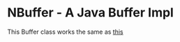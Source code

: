 # NBuffer - A Java Buffer Impl

This Buffer class works the same as [this][java-buffer-docs]

[java-buffer-docs]: https://docs.oracle.com/javase/7/docs/api/java/nio/Buffer.html